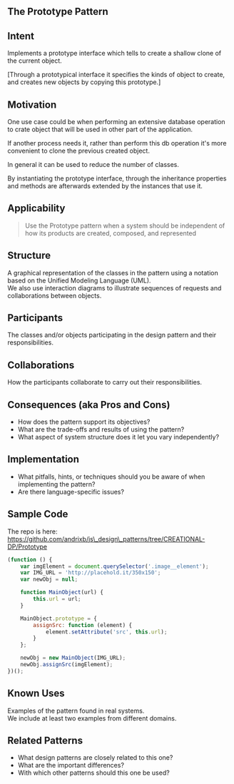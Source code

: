 ## The Prototype Pattern

## Intent

Implements a prototype interface which tells to create a shallow clone of the current object.

\[Through a prototypical interface it specifies the kinds of object to create, and creates new objects by copying this prototype.\]

## Motivation

One use case could be when performing an extensive database operation to crate object that will be used in other part of the application.

If another process needs it, rather than perform this db operation it's more convenient to clone the previous created object.

In general it can be used to reduce the number of classes.

By instantiating the prototype interface, through the inheritance properties and methods are afterwards extended by the instances that use it.

## Applicability

> Use the Prototype pattern when a system should be independent of how its products are created, composed, and represented

## Structure

A graphical representation of the classes in the pattern using a notation based on the Unified Modeling Language \(UML\).  
We also use interaction diagrams to illustrate sequences of requests and collaborations between objects.

## Participants

The classes and/or objects participating in the design pattern and their responsibilities.

## Collaborations

How the participants collaborate to carry out their responsibilities.

## Consequences \(aka Pros and Cons\)

* How does the pattern support its objectives?
* What are the trade-offs and results of using the pattern?
* What aspect of system structure does it let you vary independently?

## Implementation

* What pitfalls, hints, or techniques should you be aware of when implementing the pattern?
* Are there language-specific issues?

## Sample Code

The repo is here: https://github.com/andrixb/js\_design\_patterns/tree/CREATIONAL-DP/Prototype

```js
(function () {
    var imgElement = document.querySelector('.image__element');
    var IMG_URL = 'http://placehold.it/350x150';
    var newObj = null;

    function MainObject(url) {
        this.url = url;
    }

    MainObject.prototype = {
        assignSrc: function (element) {
            element.setAttribute('src', this.url);
        }
    };

    newObj = new MainObject(IMG_URL);
    newObj.assignSrc(imgElement);
})();
```

## Known Uses

Examples of the pattern found in real systems.  
We include at least two examples from different domains.

## Related Patterns

* What design patterns are closely related to this one?
* What are the important differences?
* With which other patterns should this one be used?



